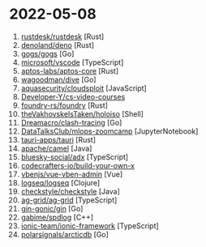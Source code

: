 # 2022-05-08

1. [rustdesk/rustdesk](https://github.com/rustdesk/rustdesk "Yet another remote desktop software") [Rust]
2. [denoland/deno](https://github.com/denoland/deno "A modern runtime for JavaScript and TypeScript.") [Rust]
3. [gogs/gogs](https://github.com/gogs/gogs "Gogs is a painless self-hosted Git service") [Go]
4. [microsoft/vscode](https://github.com/microsoft/vscode "Visual Studio Code") [TypeScript]
5. [aptos-labs/aptos-core](https://github.com/aptos-labs/aptos-core "A layer 1 for everyone!") [Rust]
6. [wagoodman/dive](https://github.com/wagoodman/dive "A tool for exploring each layer in a docker image") [Go]
7. [aquasecurity/cloudsploit](https://github.com/aquasecurity/cloudsploit "Cloud Security Posture Management (CSPM)") [JavaScript]
8. [Developer-Y/cs-video-courses](https://github.com/Developer-Y/cs-video-courses "List of Computer Science courses with video lectures.") 
9. [foundry-rs/foundry](https://github.com/foundry-rs/foundry "Foundry is a blazing fast, portable and modular toolkit for Ethereum application development written in Rust.") [Rust]
10. [theVakhovskeIsTaken/holoiso](https://github.com/theVakhovskeIsTaken/holoiso "SteamOS 3 (Holo) archiso configuration") [Shell]
11. [Dreamacro/clash-tracing](https://github.com/Dreamacro/clash-tracing "") [Go]
12. [DataTalksClub/mlops-zoomcamp](https://github.com/DataTalksClub/mlops-zoomcamp "Free MLOps course from DataTalks.Club") [JupyterNotebook]
13. [tauri-apps/tauri](https://github.com/tauri-apps/tauri "Build smaller, faster, and more secure desktop applications with a web frontend.") [Rust]
14. [apache/camel](https://github.com/apache/camel "Apache Camel is an open source integration framework that empowers you to quickly and easily integrate various systems consuming or producing data.") [Java]
15. [bluesky-social/adx](https://github.com/bluesky-social/adx "Experiment in self-authenticating data structures for a federated social network") [TypeScript]
16. [codecrafters-io/build-your-own-x](https://github.com/codecrafters-io/build-your-own-x "🤓 Build your own (insert technology here)") 
17. [vbenjs/vue-vben-admin](https://github.com/vbenjs/vue-vben-admin "A modern vue admin. It is based on Vue3, vite and TypeScript. It's fast！") [Vue]
18. [logseq/logseq](https://github.com/logseq/logseq "A privacy-first, open-source platform for knowledge management and collaboration. Desktop app download link: https://github.com/logseq/logseq/releases, roadmap: https://trello.com/b/8txSM12G/roadmap") [Clojure]
19. [checkstyle/checkstyle](https://github.com/checkstyle/checkstyle "Checkstyle is a development tool to help programmers write Java code that adheres to a coding standard. By default it supports the Google Java Style Guide and Sun Code Conventions, but is highly configurable. It can be invoked with an ANT task and a command line program.") [Java]
20. [ag-grid/ag-grid](https://github.com/ag-grid/ag-grid "The best JavaScript Data Table for building Enterprise Applications. Supports React / Angular / Vue / Plain JavaScript.") [TypeScript]
21. [gin-gonic/gin](https://github.com/gin-gonic/gin "Gin is a HTTP web framework written in Go (Golang). It features a Martini-like API with much better performance -- up to 40 times faster. If you need smashing performance, get yourself some Gin.") [Go]
22. [gabime/spdlog](https://github.com/gabime/spdlog "Fast C++ logging library.") [C++]
23. [ionic-team/ionic-framework](https://github.com/ionic-team/ionic-framework "A powerful cross-platform UI toolkit for building native-quality iOS, Android, and Progressive Web Apps with HTML, CSS, and JavaScript.") [TypeScript]
24. [polarsignals/arcticdb](https://github.com/polarsignals/arcticdb "❄️ Coolest database around 🧊 Embeddable column database written in Go.") [Go]
